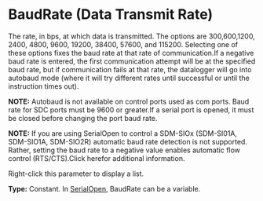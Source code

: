 # BaudRate (Data Transmit Rate)

The rate, in bps, at which data is transmitted. The options are 300,600,1200, 2400, 4800, 9600, 19200, 38400, 57600, and 115200. Selecting one of these options fixes the baud rate at that rate of communication.If a negative baud rate is entered, the first communication attempt will be at the specified baud rate, but if communication fails at that rate, the datalogger will go into autobaud mode (where it will try different rates until successful or until the instruction times out).

**NOTE:** Autobaud is not available on control ports used as com ports. Baud rate for SDC ports must be 9600 or greater.If a serial port is opened, it must be closed before changing the port baud rate.

**NOTE:** If you are using SerialOpen to control a SDM-SIOx (SDM-SI01A, SDM-SIO1A, SDM-SIO2R) automatic baud rate detection is not supported. Rather, setting the baud rate to a negative value enables automatic flow control (RTS/CTS).Click herefor additional information.

Right-click this parameter to display a list.

**Type:** Constant. In [SerialOpen](../Instructions/serialopen.md), BaudRate can be a variable.
